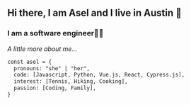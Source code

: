 ## Hi there, I am Asel and I live in Austin 👋
### I am a software engineer👩‍💻

*A little more about me...*
```diff
const asel = {
  pronouns: "she" | "her",
  code: [Javascript, Python, Vue.js, React, Cypress.js],
  interest: [Tennis, Hiking, Cooking],
  passion: [Coding, Family],
}
```
